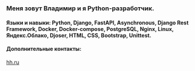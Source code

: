 ### Меня зовут Владимир и я Python-разработчик.

#### Языки и навыки: Python, Django, FastAPI, Asynchronous, Django Rest Framework, Docker, Docker-compose, PostgreSQL, Nginx, Linux, Яндекс.Облако, Djoser, HTML, CSS, Bootstrap, Unittest.

#### Дополнительные контакты:
[hh.ru](https://hh.ru/resume/561e7507ff0b3f41f20039ed1f464c59746962?customDomain=1)  
